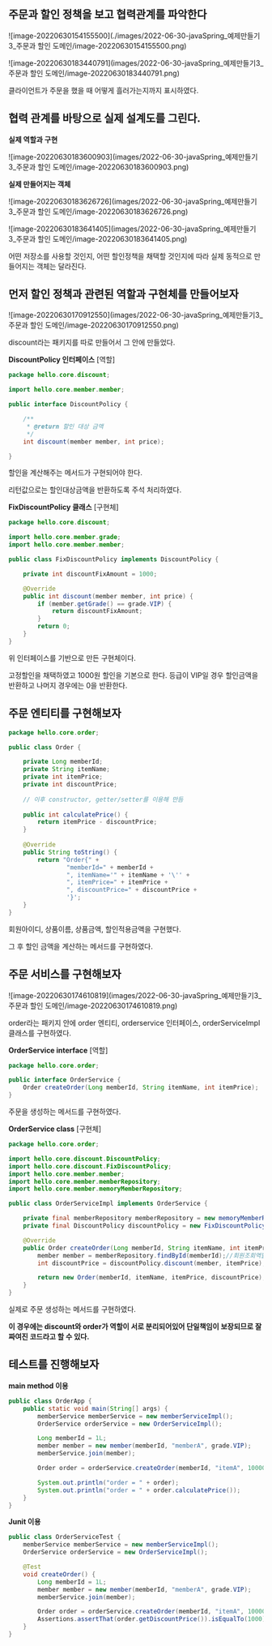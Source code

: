 ## 주문과 할인 정책을 보고 협력관계를 파악한다

![image-20220630154155500](./images/2022-06-30-javaSpring_예제만들기3_주문과 할인 도메인/image-20220630154155500.png)

![image-20220630183440791](images/2022-06-30-javaSpring_예제만들기3_주문과 할인 도메인/image-20220630183440791.png)

클라이언트가 주문을 했을 때 어떻게 흘러가는지까지 표시하였다.

## 협력 관계를 바탕으로 실제 설계도를 그린다.

**실제 역할과 구현**

![image-20220630183600903](images/2022-06-30-javaSpring_예제만들기3_주문과 할인 도메인/image-20220630183600903.png)

**실제 만들어지는 객체**

![image-20220630183626726](images/2022-06-30-javaSpring_예제만들기3_주문과 할인 도메인/image-20220630183626726.png)

![image-20220630183641405](images/2022-06-30-javaSpring_예제만들기3_주문과 할인 도메인/image-20220630183641405.png)

어떤 저장소를 사용할 것인지, 어떤 할인정책을 채택할 것인지에 따라 실제 동적으로 만들어지는 객체는 달라진다.

## 먼저 할인 정책과 관련된 역할과 구현체를 만들어보자

![image-20220630170912550](images/2022-06-30-javaSpring_예제만들기3_주문과 할인 도메인/image-20220630170912550.png)

discount라는 패키지를 따로 만들어서 그 안에 만들었다.

**DiscountPolicy 인터페이스** [역할]

```java
package hello.core.discount;

import hello.core.member.member;

public interface DiscountPolicy {

    /**
     * @return 할인 대상 금액
     */
    int discount(member member, int price);

}
```

할인을 계산해주는 메서드가 구현되어야 한다.

리턴값으로는 할인대상금액을 반환하도록 주석 처리하였다.

**FixDiscountPolicy 클래스** [구현체]

```java
package hello.core.discount;

import hello.core.member.grade;
import hello.core.member.member;

public class FixDiscountPolicy implements DiscountPolicy {

    private int discountFixAmount = 1000;

    @Override
    public int discount(member member, int price) {
        if (member.getGrade() == grade.VIP) {
            return discountFixAmount;
        }
        return 0;
    }
}
```

위 인터페이스를 기반으로 만든 구현체이다.

고정할인을 채택하였고 1000원 할인을 기본으로 한다. 등급이 VIP일 경우 할인금액을 반환하고 나머지 경우에는 0을 반환한다.

## 주문 엔티티를 구현해보자

```java
package hello.core.order;

public class Order {

    private Long memberId;
    private String itemName;
    private int itemPrice;
    private int discountPrice;
    
    // 이후 constructor, getter/setter를 이용해 만듬
    
    public int calculatePrice() {
        return itemPrice - discountPrice;
    }
    
    @Override
    public String toString() {
        return "Order{" +
                "memberId=" + memberId +
                ", itemName='" + itemName + '\'' +
                ", itemPrice=" + itemPrice +
                ", discountPrice=" + discountPrice +
                '}';
    }
}
```

회원아이디, 상품이름, 상품금액, 할인적용금액을 구현했다.

그 후 할인 금액을 계산하는 메서드를 구현하였다.

## 주문 서비스를 구현해보자

![image-20220630174610819](images/2022-06-30-javaSpring_예제만들기3_주문과 할인 도메인/image-20220630174610819.png)

order라는 패키지 안에 order 엔티티, orderservice 인터페이스, orderServiceImpl 클래스를 구현하였다.

**OrderService interface** [역할]

```java
package hello.core.order;

public interface OrderService {
    Order createOrder(Long memberId, String itemName, int itemPrice);
}
```

주문을 생성하는 메서드를 구현하였다.

**OrderService class** [구현체]

```java
package hello.core.order;

import hello.core.discount.DiscountPolicy;
import hello.core.discount.FixDiscountPolicy;
import hello.core.member.member;
import hello.core.member.memberRepository;
import hello.core.member.memoryMemberRepository;

public class OrderServiceImpl implements OrderService {

    private final memberRepository memberRepository = new memoryMemberRepository();
    private final DiscountPolicy discountPolicy = new FixDiscountPolicy();

    @Override
    public Order createOrder(Long memberId, String itemName, int itemPrice) {
        member member = memberRepository.findById(memberId);//회원조회역할
        int discountPrice = discountPolicy.discount(member, itemPrice);//할인정책적용되는지 판단

        return new Order(memberId, itemName, itemPrice, discountPrice);//일단 할인금액이 적용된 order entity를 반환하는걸로 했음
    }
}

```

실제로 주문 생성하는 메서드를 구현하였다.

**이 경우에는 discount와 order가 역할이 서로 분리되어있어 단일책임이 보장되므로 잘 짜여진 코드라고 할 수 있다.**

## 테스트를 진행해보자

**main method 이용**

```java
public class OrderApp {
    public static void main(String[] args) {
        memberService memberService = new memberServiceImpl();
        OrderService orderService = new OrderServiceImpl();

        Long memberId = 1L;
        member member = new member(memberId, "memberA", grade.VIP);
        memberService.join(member);

        Order order = orderService.createOrder(memberId, "itemA", 10000);

        System.out.println("order = " + order);
        System.out.println("order = " + order.calculatePrice());
    }
}
```

**Junit 이용**

```java
public class OrderServiceTest {
    memberService memberService = new memberServiceImpl();
    OrderService orderService = new OrderServiceImpl();

    @Test
    void createOrder() {
        Long memberId = 1L;
        member member = new member(memberId, "memberA", grade.VIP);
        memberService.join(member);

        Order order = orderService.createOrder(memberId, "itemA", 10000);
        Assertions.assertThat(order.getDiscountPrice()).isEqualTo(1000);
    }
}
```

